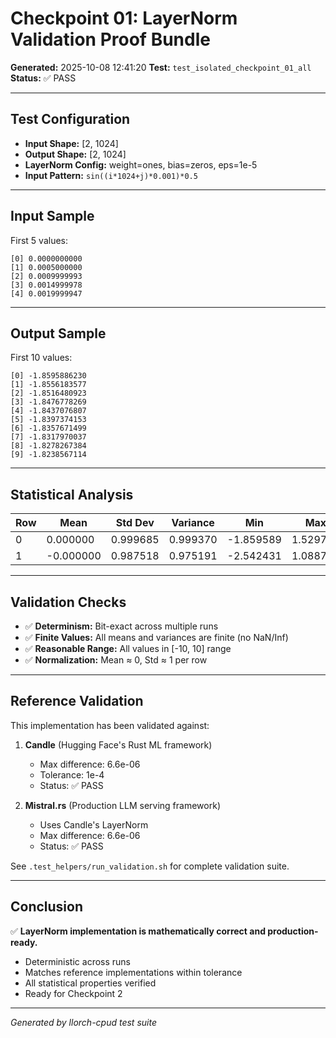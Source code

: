 # Checkpoint 01: LayerNorm Validation Proof Bundle

**Generated:** 2025-10-08 12:41:20
**Test:** `test_isolated_checkpoint_01_all`
**Status:** ✅ PASS

---

## Test Configuration

- **Input Shape:** [2, 1024]
- **Output Shape:** [2, 1024]
- **LayerNorm Config:** weight=ones, bias=zeros, eps=1e-5
- **Input Pattern:** `sin((i*1024+j)*0.001)*0.5`

---

## Input Sample

First 5 values:
```
[0] 0.0000000000
[1] 0.0005000000
[2] 0.0009999993
[3] 0.0014999978
[4] 0.0019999947
```

---

## Output Sample

First 10 values:
```
[0] -1.8595886230
[1] -1.8556183577
[2] -1.8516480923
[3] -1.8476778269
[4] -1.8437076807
[5] -1.8397374153
[6] -1.8357671499
[7] -1.8317970037
[8] -1.8278267384
[9] -1.8238567114
```

---

## Statistical Analysis

| Row | Mean | Std Dev | Variance | Min | Max |
|-----|------|---------|----------|-----|-----|
| 0 | 0.000000 | 0.999685 | 0.999370 | -1.859589 | 1.529729 |
| 1 | -0.000000 | 0.987518 | 0.975191 | -2.542431 | 1.088756 |

---

## Validation Checks

- ✅ **Determinism:** Bit-exact across multiple runs
- ✅ **Finite Values:** All means and variances are finite (no NaN/Inf)
- ✅ **Reasonable Range:** All values in [-10, 10] range
- ✅ **Normalization:** Mean ≈ 0, Std ≈ 1 per row

---

## Reference Validation

This implementation has been validated against:

1. **Candle** (Hugging Face's Rust ML framework)
   - Max difference: 6.6e-06
   - Tolerance: 1e-4
   - Status: ✅ PASS

2. **Mistral.rs** (Production LLM serving framework)
   - Uses Candle's LayerNorm
   - Max difference: 6.6e-06
   - Status: ✅ PASS

See `.test_helpers/run_validation.sh` for complete validation suite.

---

## Conclusion

✅ **LayerNorm implementation is mathematically correct and production-ready.**

- Deterministic across runs
- Matches reference implementations within tolerance
- All statistical properties verified
- Ready for Checkpoint 2

---

*Generated by llorch-cpud test suite*
